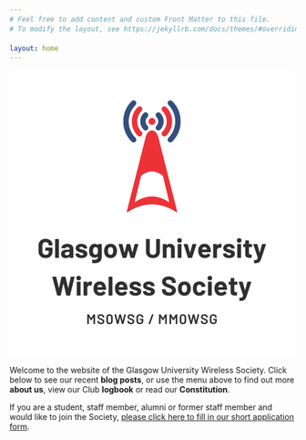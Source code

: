 ```yaml
---
# Feel free to add content and custom Front Matter to this file.
# To modify the layout, see https://jekyllrb.com/docs/themes/#overriding-theme-defaults

layout: home
---
```


![GUWS logo](images/logo.png)

Welcome to the website of the Glasgow University Wireless Society. Click below to see our recent **blog posts**, or use the menu above to find out more **about us**, view our Club **logbook** or read our **Constitution**.

If you are a student, staff member, alumni or former staff member and would like to join the Society, [please click here to fill in our short application form](https://forms.gle/5VGaGaxuhNxoDqwp8).